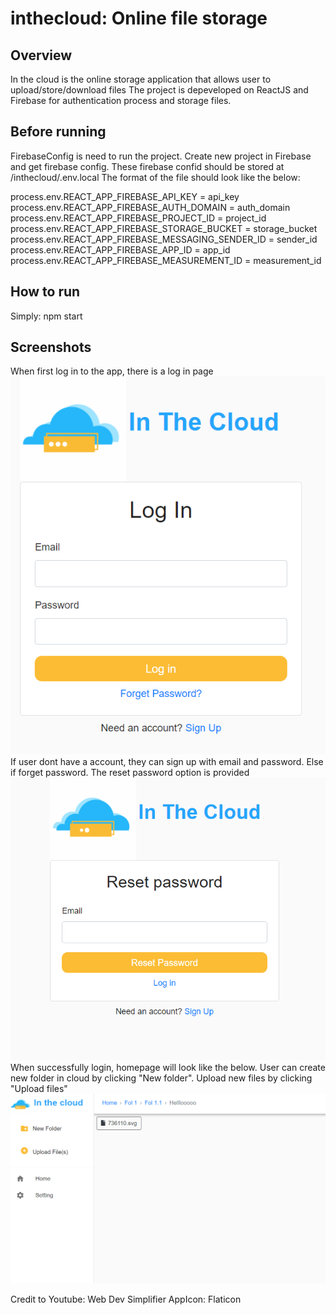 # inthecloud: Online file storage

## Overview
In the cloud is the online storage application that allows user to upload/store/download files
The project is depeveloped on ReactJS and Firebase for authentication process and storage files.

## Before running
FirebaseConfig is need to run the project. Create new project in Firebase and get firebase config.
These firebase confid should be stored at /inthecloud/.env.local
The format of the file should look like the below:

process.env.REACT_APP_FIREBASE_API_KEY = api_key
process.env.REACT_APP_FIREBASE_AUTH_DOMAIN = auth_domain
process.env.REACT_APP_FIREBASE_PROJECT_ID = project_id
process.env.REACT_APP_FIREBASE_STORAGE_BUCKET = storage_bucket
process.env.REACT_APP_FIREBASE_MESSAGING_SENDER_ID = sender_id
process.env.REACT_APP_FIREBASE_APP_ID = app_id
process.env.REACT_APP_FIREBASE_MEASUREMENT_ID = measurement_id

## How to run
Simply: npm start

## Screenshots
When first log in to the app, there is a log in page
![Alt text](/screenshot/Login.png "LogIn Page")<br />
If user dont have a account, they can sign up with email and password. 
Else if forget password. The reset password option is provided
![Alt text](/screenshot/ResetPassword.PNG "Reset Password Page")<br />
When successfully login, homepage will look like the below.
User can create new folder in cloud by clicking "New folder".
Upload new files by clicking "Upload files"
![Alt text](/screenshot/HomePage.PNG "Home Page")<br />

Credit to Youtube: Web Dev Simplifier
AppIcon: Flaticon